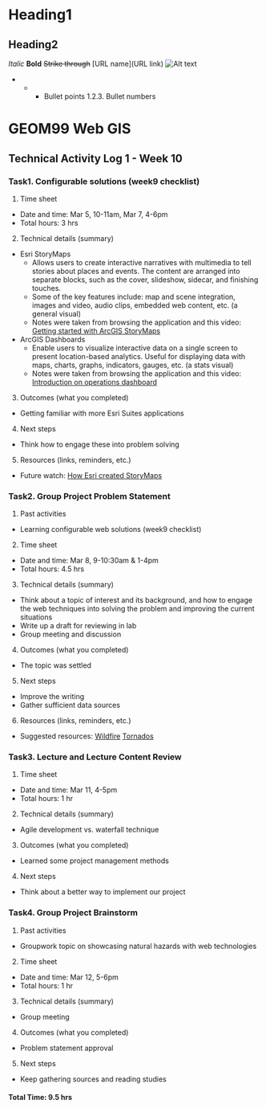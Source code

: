 # Heading1
## Heading2
*Italic*
**Bold**
~~Strike through~~
[URL name](URL link)
![Alt text](/path/to/image.jpg "Title")
* - + Bullet points
1.2.3. Bullet numbers



# GEOM99 Web GIS
## Technical Activity Log 1 - Week 10

### Task1. Configurable solutions (week9 checklist)
1. Time sheet
  * Date and time: Mar 5, 10-11am, Mar 7, 4-6pm
  * Total hours: 3 hrs
2. Technical details (summary)
  * Esri StoryMaps
    - Allows users to create interactive narratives with multimedia to tell stories about places and events. The content are arranged into separate blocks, such as the cover, slideshow, sidecar, and finishing touches. 
    - Some of the key features include: map and scene integration, images and video, audio clips, embedded web content, etc. (a general visual)
    - Notes were taken from browsing the application and this video: [Getting started with ArcGIS StoryMaps](https://www.youtube.com/watch?v=t_oFnIIJA-A)
  * ArcGIS Dashboards
    - Enable users to visualize interactive data on a single screen to present location-based analytics. Useful for  displaying data with maps, charts, graphs, indicators, gauges, etc. (a stats visual)
    - Notes were taken from browsing the application and this video: [Introduction on operations dashboard](https://www.youtube.com/watch?v=zrxYWzSvJ6E)
3. Outcomes (what you completed)
  * Getting familiar with more Esri Suites applications
4. Next steps
  * Think how to engage these into problem solving
5. Resources (links, reminders, etc.)
  * Future watch: [How Esri created StoryMaps](https://www.youtube.com/watch?v=oS1PcqStovk&t=169s)


### Task2. Group Project Problem Statement 
1. Past activities
  * Learning configurable web solutions (week9 checklist)
2. Time sheet 
  * Date and time: Mar 8, 9-10:30am & 1-4pm
  * Total hours: 4.5 hrs
3. Technical details (summary)
  * Think about a topic of interest and its background, and how to engage the web techniques into solving the problem and improving the current situations
  * Write up a draft for reviewing in lab
  * Group meeting and discussion
4. Outcomes (what you completed) 
  * The topic was settled
5. Next steps
  * Improve the writing
  * Gather sufficient data sources
6. Resources (links, reminders, etc.)
  * Suggested resources: 
  [Wildfire](https://firesmoke.ca/forecasts/current/)
  [Tornados](https://www.uwo.ca/ntp/index.html)


### Task3. Lecture and Lecture Content Review
1. Time sheet
  * Date and time: Mar 11, 4-5pm
  * Total hours: 1 hr
2. Technical details (summary)
  * Agile development vs. waterfall technique
3. Outcomes (what you completed) 
  * Learned some project management methods
4. Next steps
  * Think about a better way to implement our project


### Task4. Group Project Brainstorm
1. Past activities
  * Groupwork topic on showcasing natural hazards with web technologies
2. Time sheet 
  * Date and time: Mar 12, 5-6pm
  * Total hours: 1 hr
3. Technical details (summary)
  * Group meeting
4. Outcomes (what you completed) 
  * Problem statement approval
5. Next steps
  * Keep gathering sources and reading studies


#### Total Time: 9.5 hrs
